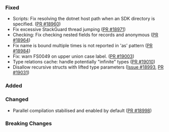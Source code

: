 ### Fixed

* Scripts: Fix resolving the dotnet host path when an SDK directory is specified. ([PR #18960](https://github.com/dotnet/fsharp/pull/18960))
* Fix excessive StackGuard thread jumping ([PR #18971](https://github.com/dotnet/fsharp/pull/18971))
* Checking: Fix checking nested fields for records and anonymous ([PR #18964](https://github.com/dotnet/fsharp/pull/18964))
* Fix name is bound multiple times is not reported in 'as' pattern ([PR #18984](https://github.com/dotnet/fsharp/pull/18984))
* Fix: warn FS0049 on upper union case label. ([PR #19003](https://github.com/dotnet/fsharp/pull/19003))
* Type relations cache: handle potentially "infinite" types ([PR #19010](https://github.com/dotnet/fsharp/pull/19010))  
* Disallow recursive structs with lifted type parameters ([Issue #18993](https://github.com/dotnet/fsharp/issues/18993), [PR #19031](https://github.com/dotnet/fsharp/pull/19031))

### Added

### Changed

* Parallel compilation stabilised and enabled by default ([PR #18998](https://github.com/dotnet/fsharp/pull/18998))

### Breaking Changes
